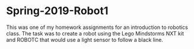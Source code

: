 # Spring-2019-Robot1

This was one of my homework assignments for an introduction to robotics class. The task was to create a robot using the Lego Mindstorms 
NXT kit and ROBOTC that would use a light sensor to follow a black line. 
